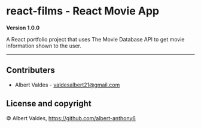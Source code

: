 # react-films - React Movie App

**Version 1.0.0**

A React portfolio project that uses The Movie Database API to get movie information shown to the user.

---

## Contributers

- Albert Valdes - <valdesalbert21@gmail.com>

## License and copyright

© Albert Valdes, https://github.com/albert-anthony6